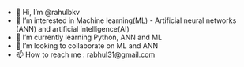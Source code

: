 - 👋 Hi, I’m @rahulbkv
- 👀 I’m interested in Machine learning(ML) - Artificial neural networks (ANN) and artificial intelligence(AI)
- 🌱 I’m currently learning Python, ANN and ML
- 💞️ I’m looking to collaborate on ML and ANN
- 📫 How to reach me : rabhul31@gmail.com

<!---
rahulbkv/rahulbkv is a ✨ special ✨ repository because its `README.md` (this file) appears on your GitHub profile.
You can click the Preview link to take a look at your changes.
--->
